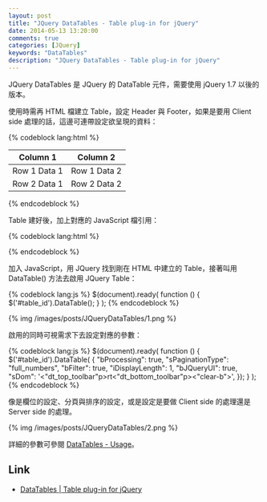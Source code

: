 ```yaml
---
layout: post
title: "JQuery DataTables - Table plug-in for jQuery"
date: 2014-05-13 13:20:00
comments: true
categories: [JQuery]
keywords: "DataTables"
description: "JQuery DataTables - Table plug-in for jQuery"
---
```


JQuery DataTables 是 JQuery 的 DataTable 元件，需要使用 jQuery 1.7 以後的版本。  
<!-- More -->

使用時需再 HTML 檔建立 Table，設定 Header 與 Footer，如果是要用 Client side 處理的話，這邊可連帶設定欲呈現的資料：   

{% codeblock lang:html %} 
<table id="table_id" class="display">
    <thead>
        <tr>
            <th>Column 1</th>
            <th>Column 2</th>
        </tr>
    </thead>
    <tbody>
        <tr>
            <td>Row 1 Data 1</td>
            <td>Row 1 Data 2</td>
        </tr>
        <tr>
            <td>Row 2 Data 1</td>
            <td>Row 2 Data 2</td>
        </tr>
    </tbody>
</table>
{% endcodeblock %}


Table 建好後，加上對應的 JavaScript 檔引用：  

{% codeblock lang:html %} 
<!-- DataTables CSS -->
<link rel="stylesheet" type="text/css" href="/DataTables-1.10.0/css/jquery.dataTables.css">
  
<!-- jQuery -->
<script type="text/javascript" charset="utf8" src="/DataTables-1.10.0/js/jquery.js"></script>
  
<!-- DataTables -->
<script type="text/javascript" charset="utf8" src="/DataTables-1.10.0/js/jquery.dataTables.js"></script>
{% endcodeblock %}

加入 JavaScript，用 JQuery 找到剛在 HTML 中建立的 Table，接著叫用 DataTable() 方法去啟用 JQuery Table：  

{% codeblock lang:js %} 
$(document).ready( function () {
    $('#table_id').DataTable();
} );
{% endcodeblock %}


{% img /images/posts/JQueryDataTables/1.png %}


啟用的同時可視需求下去設定對應的參數：  

{% codeblock lang:js %} 
$(document).ready( 
    function () 
    {
        $('#table_id').DataTable(
        {
            "bProcessing": true,
            "sPaginationType": "full_numbers",
            "bFilter": true,
            "iDisplayLength": 1,
            "bJQueryUI": true,
            "sDom": '<"dt_top_toolbar"p>rt<"dt_bottom_toolbar"p><"clear-b">',
        });
    }
);
{% endcodeblock %}

像是欄位的設定、分頁與排序的設定，或是設定是要做 Client side 的處理還是 Server side 的處理。  

{% img /images/posts/JQueryDataTables/2.png %}

詳細的參數可參閱 [DataTables - Usage](http://legacy.datatables.net/usage/)。  

Link
----
* [DataTables | Table plug-in for jQuery](https://datatables.net/)
